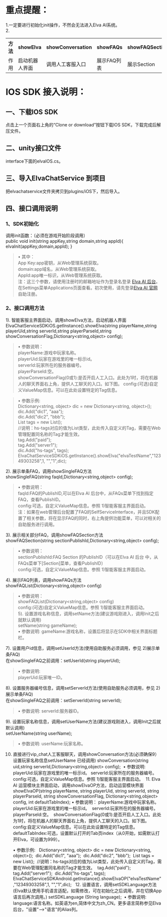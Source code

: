# 重点提醒：<br />
1.一定要进行初始化init操作，不然会无法进入Elva AI系统。<br />
2.<div>
    <table border="0">
      <tr>
        <th>方法</th>
        <th>showElva</th>
        <th>showConversation</th>
        <th>showFAQs</th>
        <th>showFAQSection</th>
        <th>showSingleFAQ</th>
      </tr>
      <tr>
        <td>作用</td>
        <td>启动机器人界面</td>
        <td>调用人工客服入口</td>
        <td>展示FAQ列表</td>
        <td>展示Section</td>
        <td>展示单条FAQ</td>
      </tr>
    </table>
</div>

# IOS SDK 接入说明：<br />
## 一、下载IOS SDK <br />
点击上一个页面右上角的“Clone or download”按钮下载IOS SDK，下载完成后解压文件。<br />
## 二、unity接口文件 <br />
interface下面的elvaIOS.cs。<br />
## 三、导入ElvaChatService 到项目<br />
把elvachatservice文件夹拷贝到plugins/iOS下，然后导入。<br />      
## 四、接口调用说明 <br />
### 1、SDK初始化<br/>
调用init函数：（必须在游戏开始阶段调用） <br />
public void init(string appKey,string domain,string appId){
elvaInit(appKey,domain,appId);
} 
> •	其中： <br />
App Key:app密钥，从Web管理系统获取。 <br />
domain:app域名，从Web管理系统获取。 <br />
AppId:app唯一标识，从Web管理系统获取。 <br />
注：这三个参数，请使用注册时的邮箱地址作为登录名登录 [Elva AI 后台](https://aihelp.net/elva)。在Settings菜单Applications页面查看。初次使用，请先登录[Elva AI 官网](http://aihelp.net/index.html)自助注册。

### 2、接口调用方法

1).	智能客服主界面启动，调用showElva方法，启动机器人界面 <br />
ElvaChatServiceSDKiOS.getInstance().showElva(string playerName,string playerUid,string serverId,string playerParseId,string showConversationFlag,Dictionary<string,object> config);  
> •	参数说明： <br />
playerName:游戏中玩家名称。  <br />
playerUid:玩家在游戏里的唯一标示id。  <br />
serverId:玩家所在的服务器编号。  <br />
playerParseId:空。  <br />
showConversationFlag(0或1):是否开启人工入口。此处为1时，将在机器人的聊天界面右上角，提供人工聊天的入口。如下图。 config:(可选)自定义ValueMap信息。可以在此处设置特定的Tag信息。 <br />

> •	参数示例:    <br />
Dictionary<string, object> dic = new Dictionary<string, object>();  <br />
dic.Add("dic1", "aaa");  <br />
dic.Add("dic2", "bbb");  <br />
List tags = new List();  <br />
//说明：hs-tags对应的值为List类型，此处传入自定义的Tag，需要在Web管理配置同名称的Tag才能生效。  <br />
tag.Add("paid");  <br />
tag.Add("server1");  <br />
dic.Add("hs-tags", tags);  <br />
ElvaChatServiceSDKiOS.getInstance().showElva("elvaTestName","12349303258",1, "","1",dic);  <br />

2).	展示单条FAQ，调用showSingleFAQ方法 <br />
showSingleFAQ(string faqId,Dictionary<string,object> config); <br />
> •	参数说明： <br />
faqId:FAQ的PublishID,可以在Elva AI 后台中，从FAQs菜单下找到指定FAQ，查看PublishID。 <br />
config:可选，自定义ValueMap信息。参照 1)智能客服主界面启动。 <br />
注：如果在web管理后台配置了FAQ的SelfServiceInterface，并且SDK配置了相关参数，将在显示FAQ的同时，右上角提供功能菜单，可以对相关的自助服务进行调用。
	
3).	展示相关部分FAQ，调用showFAQSection方法 <br />
showFAQSection(string sectionPublishId,Dictionary<string,object> config); <br />
> •	参数说明： <br />
sectionPublishId:FAQ Section 的PublishID（可以在Elva AI 后台 中，从FAQs菜单下[Section]菜单，查看PublishID） <br />
config:可选，自定义ValueMap信息。参照 1)智能客服主界面启动。 <br />

4).	展示FAQ列表，调用showFAQs方法 <br />
showFAQList(Dictionary<string,object> config) <br />
> •	参数说明： <br />
showFAQList(Dictionary<string,object> config) <br />
config:(可选)自定义ValueMap信息。参照 1)智能客服主界面启动。 <br />
5).	设置游戏名称信息，调用setName方法(建议游戏刚进入，调用Init之后就默认调用) <br />
setName(string gameName); <br />
> •	参数说明:
gameName:游戏名称，设置后将显示在SDK中相关界面标题栏。

7).	设置用户id信息，调用setUserId方法(使用自助服务必须调用，参见 2)展示单条FAQ) <br />
在showSingleFAQ之前调用：setUserId(string playerUid); <br />
> •	参数说明: <br />
playerUid:玩家唯一ID。 <br />

8).	设置服务器编号信息，调用setServerId方法(使用自助服务必须调用，参见 2)展示单条FAQ) <br />
在showSingleFAQ之前调用：setServerId(string serverId); 
> •	参数说明:
serverId:服务器ID。 
	
9).	设置玩家名称信息，调用setUserName方法(建议游戏刚进入，调用Init之后就默认调用) <br />
setUserName(string userName); 
> •	参数说明: userName:玩家名称。 

10.	直接进行vip_chat人工客服聊天，调用showConversation方法(必须确保9）设置玩家名称信息setUserName 已经调用) showConversation(string uid,string serverId,Dictionary<string,object> config); 
	•	参数说明: playerUid:玩家在游戏里的唯一标示id。 serverId:玩家所在的服务器编号。 config:可选，自定义ValueMap信息。参照 1)智能客服主界面启动。 
	11.	Elva AI 运营模块主界面启动，调用showElvaOP方法，启动运营模块界面 showElvaOP(string playerName, string playerUid, string serverId, string playerParseId, string showConversationFlag, Dictionary<string,object> config, int defaultTabIndex);
	•	参数说明： playerName:游戏中玩家名称。  playerUid:玩家在游戏里的唯一标示id。  serverId:玩家所在的服务器编号。  playerParseId:空。  showConversationFlag(0或1):是否开启人工入口。此处为1时，将在机器人的聊天界面右上角，提供人工聊天的入口。如下图。 config:自定义ValueMap信息。可以在此处设置特定的Tag信息。 defaultTabIndex:可选，设置默认打开的Tab页index（从0开始，如需默认打开Elva，可设置为999）。 

	•	参数示例:   Dictionary<string, object> dic = new Dictionary<string, object>();  dic.Add("dic1", "aaa");  dic.Add("dic2", "bbb");  List tags = new List();  //说明：hs-tags对应的值为List类型，此处传入自定义的Tag，需要在Web管理配置同名称的Tag才能生效。  tag.Add("paid");  tag.Add("server1");  dic.Add("hs-tags", tags);  ElvaChatServiceSDKAndroid.getInstance().showElvaOP("elvaTestName","12349303258",1, "","1",dic);  
	12.	设置语言，调用setSDKLanguage方法(Elva默认使用手机语言适配，如需修改，可在初始化之后调用，并在切换App语言后再次调用。) setSDKLanguage (String language); 
	•	参数说明: language:语言名称。如英语为en,简体中文为zh_CN。更多语言简称参见Elva后台，"设置"-->"语言"的Alias列。




